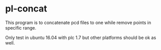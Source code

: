# pl-concat
This program is to concatenate pcd files to one while remove points in specific range.
	
Only test in ubuntu 16.04 with plc 1.7 but other platforms should be ok as well.
